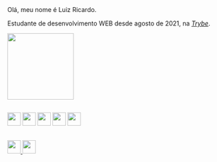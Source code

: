 <body bg_color="black">
Olá, meu nome é Luiz Ricardo.

Estudante de desenvolvimento WEB desde agosto de 2021, na _[Trybe](https://app.betrybe.com/)_.
 
<div>
  <img height="150" src="https://github-readme-stats.vercel.app/api/top-langs/?username=luizricardo41&layout=compact&theme=dark" />
</div>

##

<div>
  <img height="30" src="https://cdn.jsdelivr.net/gh/devicons/devicon/icons/html5/html5-original.svg" />
  <img height="30" src="https://cdn.jsdelivr.net/gh/devicons/devicon/icons/css3/css3-original.svg" />
  <img height="30" src="https://cdn.jsdelivr.net/gh/devicons/devicon/icons/javascript/javascript-original.svg" />
  <img height="30" src="https://cdn.jsdelivr.net/gh/devicons/devicon/icons/jest/jest-plain.svg" />
  <img height="30" src="https://cdn.jsdelivr.net/gh/devicons/devicon/icons/react/react-original-wordmark.svg" />
</div>

##
<div>
  <a href="mailto:luizricardo41@gmail.com">
     <img height="30" src="https://img.shields.io/badge/Gmail-D14836?style=for-the-badge&logo=gmail&logoColor=white" />
  </a>
   <a href="https://www.linkedin.com/in/luizricardo41">
     <img height="30" src="https://img.shields.io/badge/LinkedIn-0077B5?style=for-the-badge&logo=linkedin&logoColor=white" />
  </a>
</div>
</body>
